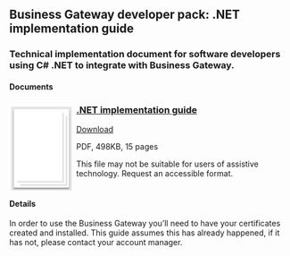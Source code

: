 ## Business Gateway developer pack: .NET implementation guide

### Technical implementation document for software developers using C# .NET to integrate with Business Gateway.

#### Documents
<h3><img style="float: left; margin: 0px 5px 0px 0px" src="../../images/file.png"> <a href="../../pdfs/integrate/business-gateway-architecture-overview.pdf">.NET implementation guide</a></h3>
<a download="business-gateway-.net-implementation-guide" href="../../pdfs/integrate/business-gateway-.net-implementation-guide.pdf">Download</a>

PDF, 498KB, 15 pages

This file may not be suitable for users of assistive technology. Request an accessible format.
<br />
<br />

#### Details
In order to use the Business Gateway you’ll need to have your certificates created and installed. This guide assumes this has already happened, if it has not, please contact your account manager.